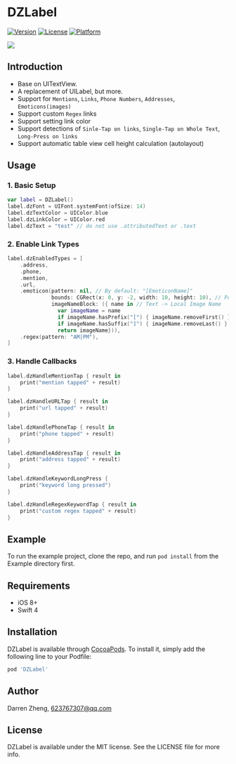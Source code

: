 # DZLabel

[![Version](https://img.shields.io/cocoapods/v/DZLabel.svg?style=flat)](https://cocoapods.org/pods/DZLabel)
[![License](https://img.shields.io/cocoapods/l/DZLabel.svg?style=flat)](https://cocoapods.org/pods/DZLabel)
[![Platform](https://img.shields.io/cocoapods/p/DZLabel.svg?style=flat)](https://cocoapods.org/pods/DZLabel)

![](QQ20180927-171545@2x.png)

## Introduction

- Base on UITextView.
- A replacement of UILabel, but more.
- Support for `Mentions`, `Links`, `Phone Numbers`, `Addresses`, `Emoticons(images)`
- Support custom `Regex` links
- Support setting link color
- Support detections of `Sinle-Tap on links`, `Single-Tap on Whole Text`, `Long-Press on links`
- Support automatic table view cell height calculation (autolayout)

## Usage

### 1. Basic Setup
``` swift
var label = DZLabel()
label.dzFont = UIFont.systemFont(ofSize: 14)
label.dzTextColor = UIColor.blue
label.dzLinkColor = UIColor.red
label.dzText = "test" // do not use .attributedText or .text
```

### 2. Enable Link Types
``` swift
label.dzEnabledTypes = [
    .address,
    .phone,
    .mention,
    .url,
    .emoticon(pattern: nil, // By default: "[EmoticonName]"
              bounds: CGRect(x: 0, y: -2, width: 10, height: 10), // Position and Size
              imageNameBlock: ({ name in // Text -> Local Image Name
                var imageName = name
                if imageName.hasPrefix("[") { imageName.removeFirst() }
                if imageName.hasSuffix("]") { imageName.removeLast() }
                return imageName})),
    .regex(pattern: "AM|PM"),
]
```

### 3. Handle Callbacks
``` swift
label.dzHandleMentionTap { result in
    print("mention tapped" + result)
}

label.dzHandleURLTap { result in
    print("url tapped" + result)
}

label.dzHandlePhoneTap { result in
    print("phone tapped" + result)
}

label.dzHandleAddressTap { result in
    print("address tapped" + result)
}

label.dzHandleKeywordLongPress {
    print("keyword long pressed")
}

label.dzHandleRegexKeywordTap { result in
    print("custom regex tapped" + result)
}
```

## Example

To run the example project, clone the repo, and run `pod install` from the Example directory first.

## Requirements
- iOS 8+
- Swift 4

## Installation

DZLabel is available through [CocoaPods](https://cocoapods.org). To install
it, simply add the following line to your Podfile:

```ruby
pod 'DZLabel'
```

## Author

Darren Zheng, 623767307@qq.com

## License

DZLabel is available under the MIT license. See the LICENSE file for more info.

